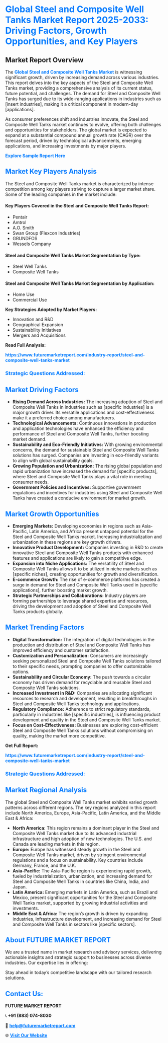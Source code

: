 <h1 style="color: #007BFF;">Global Steel and Composite Well Tanks Market Report 2025-2033: Driving Factors, Growth Opportunities, and Key Players</h1>

<section id="overview">
<h2>Market Report Overview</h2>
<p>The <a href="https://www.futuremarketreport.com/industry-report/steel-and-composite-well-tanks-market" style="color: #007BFF; text-decoration: none;"><strong>Global Steel and Composite Well Tanks Market</strong></a> is witnessing significant growth, driven by increasing demand across various industries. This report delves into the key aspects of the Steel and Composite Well Tanks market, providing a comprehensive analysis of its current status, future potential, and challenges. The demand for Steel and Composite Well Tanks has surged due to its wide-ranging applications in industries such as [insert industries], making it a critical component in modern-day [applications].</p>
<p>As consumer preferences shift and industries innovate, the Steel and Composite Well Tanks market continues to evolve, offering both challenges and opportunities for stakeholders. The global market is expected to expand at a substantial compound annual growth rate (CAGR) over the forecast period, driven by technological advancements, emerging applications, and increasing investments by major players.</p>
</section>

<section id="overview">
<p><a href="https://www.futuremarketreport.com/request-sample/reportId=55082" style="color: #007BFF; text-decoration: none;"><strong>Explore Sample Report Here</strong></a></p>
</section>

<section id="key-players">
<h2 style="color: #007BFF;">Market Key Players Analysis</h2>
<p>The Steel and Composite Well Tanks market is characterized by intense competition among key players striving to capture a larger market share. Some of the leading companies in the market include:</p>
<h4>Key Players Covered in the Steel and Composite Well Tanks Report:</h4>
<ul><li>Pentair</li><li>Amtrol</li><li>A.O. Smith</li><li>Swan Group (Flexcon Industries)</li><li>GRUNDFOS</li><li>Wessels Company</li></ul>
<h4>Steel and Composite Well Tanks Market Segmentation by Type:</h4>
<ul><li>Steel Well Tanks</li><li>Composite Well Tanks</li></ul>

<h4>Steel and Composite Well Tanks Market Segmentation by Application:</h4>
<ul><li>Home Use</li><li>Commercial Use</li></ul>
<p><strong>Key Strategies Adopted by Market Players:</strong></p>
<ul>
<li>Innovation and R&D</li>
<li>Geographical Expansion</li>
<li>Sustainability Initiatives</li>
<li>Mergers and Acquisitions</li>
</ul>
</section>

<section>
<p><strong>Read Full Analysis: </strong></p><a href="https://www.futuremarketreport.com/industry-report/steel-and-composite-well-tanks-market" style="color: #007BFF; text-decoration: none;"><strong>https://www.futuremarketreport.com/industry-report/steel-and-composite-well-tanks-market</strong></a>
<h3 style="color: #007BFF;">Strategic Questions Addressed:</h3>
</section>

<section id="driving-factors">
<h2 style="color: #007BFF;">Market Driving Factors</h2>
<ul>
<li><strong>Rising Demand Across Industries:</strong> The increasing adoption of Steel and Composite Well Tanks in industries such as [specific industries] is a major growth driver. Its versatile applications and cost-effectiveness make it a preferred choice among manufacturers.</li>
<li><strong>Technological Advancements:</strong> Continuous innovations in production and application technologies have enhanced the efficiency and performance of Steel and Composite Well Tanks, further boosting market demand.</li>
<li><strong>Sustainability and Eco-Friendly Initiatives:</strong> With growing environmental concerns, the demand for sustainable Steel and Composite Well Tanks solutions has surged. Companies are investing in eco-friendly variants to align with global sustainability goals.</li>
<li><strong>Growing Population and Urbanization:</strong> The rising global population and rapid urbanization have increased the demand for [specific products], where Steel and Composite Well Tanks plays a vital role in meeting consumer needs.</li>
<li><strong>Government Policies and Incentives:</strong> Supportive government regulations and incentives for industries using Steel and Composite Well Tanks have created a conducive environment for market growth.</li>
</ul>
</section>

<section id="growth-opportunities">
<h2 style="color: #007BFF;">Market Growth Opportunities</h2>
<ul>
<li><strong>Emerging Markets:</strong> Developing economies in regions such as Asia-Pacific, Latin America, and Africa present untapped potential for the Steel and Composite Well Tanks market. Increasing industrialization and urbanization in these regions are key growth drivers.</li>
<li><strong>Innovative Product Development:</strong> Companies investing in R&D to create innovative Steel and Composite Well Tanks products with enhanced features and applications are likely to gain a competitive edge.</li>
<li><strong>Expansion into Niche Applications:</strong> The versatility of Steel and Composite Well Tanks allows it to be utilized in niche markets such as [specific niches], creating opportunities for growth and diversification.</li>
<li><strong>E-commerce Growth:</strong> The rise of e-commerce platforms has created a surge in demand for Steel and Composite Well Tanks used in [specific applications], further boosting market growth.</li>
<li><strong>Strategic Partnerships and Collaborations:</strong> Industry players are forming partnerships to leverage shared expertise and resources, driving the development and adoption of Steel and Composite Well Tanks products globally.</li>
</ul>
</section>

<section id="trending-factors">
<h2 style="color: #007BFF;">Market Trending Factors</h2>
<ul>
<li><strong>Digital Transformation:</strong> The integration of digital technologies in the production and distribution of Steel and Composite Well Tanks has improved efficiency and customer satisfaction.</li>
<li><strong>Customization and Personalization:</strong> Consumers are increasingly seeking personalized Steel and Composite Well Tanks solutions tailored to their specific needs, prompting companies to offer customizable options.</li>
<li><strong>Sustainability and Circular Economy:</strong> The push towards a circular economy has driven demand for recyclable and reusable Steel and Composite Well Tanks solutions.</li>
<li><strong>Increased Investment in R&D:</strong> Companies are allocating significant resources to research and development, resulting in breakthroughs in Steel and Composite Well Tanks technology and applications.</li>
<li><strong>Regulatory Compliance:</strong> Adherence to strict regulatory standards, particularly in industries like [specific industries], is influencing product development and quality in the Steel and Composite Well Tanks market.</li>
<li><strong>Focus on Cost-Effectiveness:</strong> Businesses are exploring cost-efficient Steel and Composite Well Tanks solutions without compromising on quality, making the market more competitive.</li>
</ul>
</section>

<section>
<p><strong>Get Full Report: </strong></p><a href="https://www.futuremarketreport.com/industry-report/steel-and-composite-well-tanks-market" style="color: #007BFF; text-decoration: none;"><strong>https://www.futuremarketreport.com/industry-report/steel-and-composite-well-tanks-market</strong></a>
<h3 style="color: #007BFF;">Strategic Questions Addressed:</h3>
</section>


<section id="regional-analysis">
<h2 style="color: #007BFF;">Market Regional Analysis</h2>
<p>The global Steel and Composite Well Tanks market exhibits varied growth patterns across different regions. The key regions analyzed in this report include North America, Europe, Asia-Pacific, Latin America, and the Middle East & Africa:</p>
<ul>
<li><strong>North America:</strong> This region remains a dominant player in the Steel and Composite Well Tanks market due to its advanced industrial infrastructure and high adoption of new technologies. The U.S. and Canada are leading markets in this region.</li>
<li><strong>Europe:</strong> Europe has witnessed steady growth in the Steel and Composite Well Tanks market, driven by stringent environmental regulations and a focus on sustainability. Key countries include Germany, France, and the U.K.</li>
<li><strong>Asia-Pacific:</strong> The Asia-Pacific region is experiencing rapid growth, fueled by industrialization, urbanization, and increasing demand for Steel and Composite Well Tanks in countries like China, India, and Japan.</li>
<li><strong>Latin America:</strong> Emerging markets in Latin America, such as Brazil and Mexico, present significant opportunities for the Steel and Composite Well Tanks market, supported by growing industrial activities and investments.</li>
<li><strong>Middle East & Africa:</strong> The region’s growth is driven by expanding industries, infrastructure development, and increasing demand for Steel and Composite Well Tanks in sectors like [specific sectors].</li>
</ul>
</section>

<footer>
<h2 style="color: #007BFF;">About FUTURE MARKET REPORT</h2>
<p>We are a trusted name in market research and advisory services, delivering actionable insights and strategic support to businesses across diverse industries. Our expertise lies in offering:</p>

<p>Stay ahead in today’s competitive landscape with our tailored research solutions.</p>

<h2 style="color: #007BFF;">Contact Us:</h2>
<p><strong>FUTURE MARKET REPORT</strong></p>
<p>📞 <strong>+91 (883) 074-8030</strong></p>
<p>📧 <strong><a href="mailto:help@futuremarketreport.com" style="color: #007BFF;">help@futuremarketreport.com</a></strong></p>
<p>🌐 <strong><a href="https://www.futuremarketreport.com/" style="color: #007BFF;">Visit Our Website</a></strong></p>
</footer>